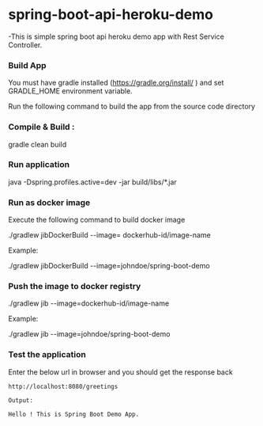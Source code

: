 # spring-boot-api-heroku-demo

-This is simple spring boot api heroku demo app with Rest Service Controller.

### Build App

You must have gradle installed (https://gradle.org/install/ ) and set GRADLE_HOME environment variable.

Run the following command to build the app from the source code directory

### Compile & Build :
gradle clean build

### Run application 
java  -Dspring.profiles.active=dev -jar build/libs/*.jar

### Run as docker image 

Execute the following command to build docker image 

./gradlew jibDockerBuild --image= dockerhub-id/image-name

Example:

./gradlew jibDockerBuild --image=johndoe/spring-boot-demo


### Push the image to docker registry

./gradlew jib --image=dockerhub-id/image-name

Example:

./gradlew jib --image=johndoe/spring-boot-demo

### Test the application 

Enter the below url in browser and you should get the response back

```
http://localhost:8080/greetings

Output:

Hello ! This is Spring Boot Demo App.
```


